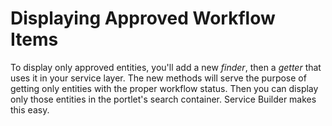 # Displaying Approved Workflow Items 

To display only approved entities, you'll add a new *finder*, then a *getter*
that uses it in your service layer. The new methods will serve the purpose of
getting only entities with the proper workflow status. Then you can display only
those entities in the portlet's search container. Service Builder makes this
easy.

